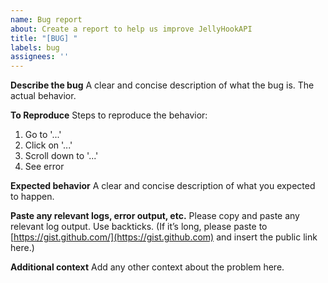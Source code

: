 ```yaml
---
name: Bug report
about: Create a report to help us improve JellyHookAPI
title: "[BUG] "
labels: bug
assignees: ''
---
```


**Describe the bug**
A clear and concise description of what the bug is. The actual behavior.

**To Reproduce**
Steps to reproduce the behavior:
1. Go to '...'
2. Click on '...'
3. Scroll down to '...'
4. See error

**Expected behavior**
A clear and concise description of what you expected to happen.

**Paste any relevant logs, error output, etc.**
Please copy and paste any relevant log output. Use backticks.
(If it’s long, please paste to [https://gist.github.com/](https://gist.github.com) and insert the public link here.)

**Additional context**
Add any other context about the problem here.

